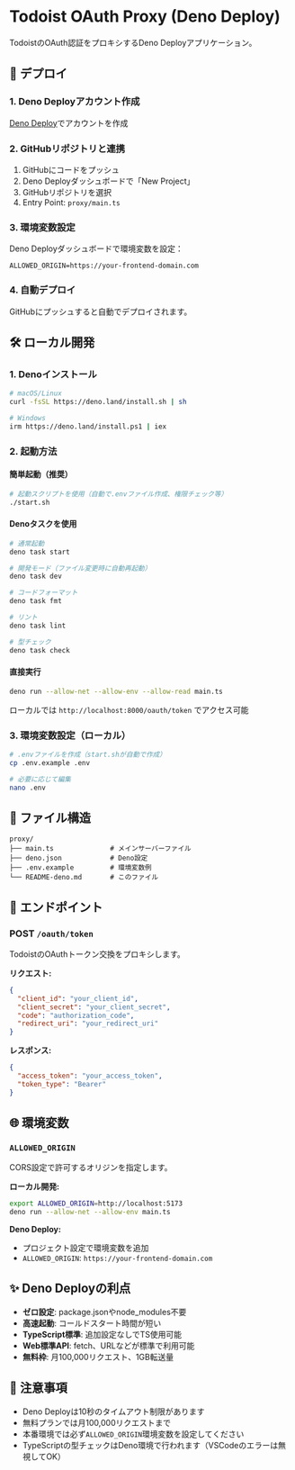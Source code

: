 # Todoist OAuth Proxy (Deno Deploy)

TodoistのOAuth認証をプロキシするDeno Deployアプリケーション。

## 🚀 デプロイ

### 1. Deno Deployアカウント作成
[Deno Deploy](https://deno.com/deploy)でアカウントを作成

### 2. GitHubリポジトリと連携
1. GitHubにコードをプッシュ
2. Deno Deployダッシュボードで「New Project」
3. GitHubリポジトリを選択
4. Entry Point: `proxy/main.ts`

### 3. 環境変数設定
Deno Deployダッシュボードで環境変数を設定：
```
ALLOWED_ORIGIN=https://your-frontend-domain.com
```

### 4. 自動デプロイ
GitHubにプッシュすると自動でデプロイされます。

## 🛠️ ローカル開発

### 1. Denoインストール
```bash
# macOS/Linux
curl -fsSL https://deno.land/install.sh | sh

# Windows
irm https://deno.land/install.ps1 | iex
```

### 2. 起動方法

#### 簡単起動（推奨）
```bash
# 起動スクリプトを使用（自動で.envファイル作成、権限チェック等）
./start.sh
```

#### Denoタスクを使用
```bash
# 通常起動
deno task start

# 開発モード（ファイル変更時に自動再起動）
deno task dev

# コードフォーマット
deno task fmt

# リント
deno task lint

# 型チェック
deno task check
```

#### 直接実行
```bash
deno run --allow-net --allow-env --allow-read main.ts
```

ローカルでは `http://localhost:8000/oauth/token` でアクセス可能

### 3. 環境変数設定（ローカル）
```bash
# .envファイルを作成（start.shが自動で作成）
cp .env.example .env

# 必要に応じて編集
nano .env
```

## 📁 ファイル構造

```
proxy/
├── main.ts              # メインサーバーファイル
├── deno.json            # Deno設定
├── .env.example         # 環境変数例
└── README-deno.md       # このファイル
```

## 🔧 エンドポイント

### POST `/oauth/token`

TodoistのOAuthトークン交換をプロキシします。

**リクエスト:**
```json
{
  "client_id": "your_client_id",
  "client_secret": "your_client_secret", 
  "code": "authorization_code",
  "redirect_uri": "your_redirect_uri"
}
```

**レスポンス:**
```json
{
  "access_token": "your_access_token",
  "token_type": "Bearer"
}
```

## 🌐 環境変数

### `ALLOWED_ORIGIN`
CORS設定で許可するオリジンを指定します。

**ローカル開発:**
```bash
export ALLOWED_ORIGIN=http://localhost:5173
deno run --allow-net --allow-env main.ts
```

**Deno Deploy:**
- プロジェクト設定で環境変数を追加
- `ALLOWED_ORIGIN`: `https://your-frontend-domain.com`

## ✨ Deno Deployの利点

- **ゼロ設定**: package.jsonやnode_modules不要
- **高速起動**: コールドスタート時間が短い
- **TypeScript標準**: 追加設定なしでTS使用可能
- **Web標準API**: fetch、URLなどが標準で利用可能
- **無料枠**: 月100,000リクエスト、1GB転送量

## 📝 注意事項

- Deno Deployは10秒のタイムアウト制限があります
- 無料プランでは月100,000リクエストまで
- 本番環境では必ず`ALLOWED_ORIGIN`環境変数を設定してください
- TypeScriptの型チェックはDeno環境で行われます（VSCodeのエラーは無視してOK）